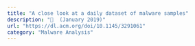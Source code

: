 ```yaml
---
title: "A close look at a daily dataset of malware samples"
description: "📰  (January 2019)"
url: "https://dl.acm.org/doi/10.1145/3291061"
category: "Malware Analysis"
---
```

